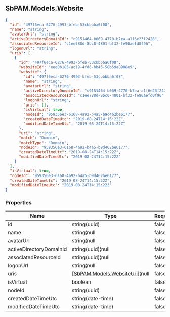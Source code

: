 
<h2 id="tocS_SbPAM.Models.Website">SbPAM.Models.Website</h2>

<a id="schemasbpam.models.website"></a>
<a id="schema_SbPAM.Models.Website"></a>
<a id="tocSsbpam.models.website"></a>
<a id="tocssbpam.models.website"></a>

```json
{
  "id": "497f6eca-6276-4993-bfeb-53cbbbba6f08",
  "name": "string",
  "avatarUrl": "string",
  "activeDirectoryDomainId": "c9151464-b069-4770-b7ea-a1f6e23f2428",
  "associatedResourceId": "c1ee788d-8bc0-4801-bf32-fe90aefd0f96",
  "logonUrl": "string",
  "uris": [
    {
      "id": "497f6eca-6276-4993-bfeb-53cbbbba6f08",
      "websiteId": "eee0b185-ac19-4fd6-bb45-58b59a8988e9",
      "website": {
        "id": "497f6eca-6276-4993-bfeb-53cbbbba6f08",
        "name": "string",
        "avatarUrl": "string",
        "activeDirectoryDomainId": "c9151464-b069-4770-b7ea-a1f6e23f2428",
        "associatedResourceId": "c1ee788d-8bc0-4801-bf32-fe90aefd0f96",
        "logonUrl": "string",
        "uris": [],
        "isVirtual": true,
        "nodeId": "959356e3-6168-4a92-b4a5-b9d462be6177",
        "createdDateTimeUtc": "2019-08-24T14:15:22Z",
        "modifiedDateTimeUtc": "2019-08-24T14:15:22Z"
      },
      "uri": "string",
      "match": "Domain",
      "matchType": "Domain",
      "nodeId": "959356e3-6168-4a92-b4a5-b9d462be6177",
      "createdDateTimeUtc": "2019-08-24T14:15:22Z",
      "modifiedDateTimeUtc": "2019-08-24T14:15:22Z"
    }
  ],
  "isVirtual": true,
  "nodeId": "959356e3-6168-4a92-b4a5-b9d462be6177",
  "createdDateTimeUtc": "2019-08-24T14:15:22Z",
  "modifiedDateTimeUtc": "2019-08-24T14:15:22Z"
}

```

### Properties

|Name|Type|Required|Restrictions|Description|
|---|---|---|---|---|
|id|string(uuid)|false|none|none|
|name|string¦null|false|none|none|
|avatarUrl|string¦null|false|none|none|
|activeDirectoryDomainId|string(uuid)¦null|false|none|none|
|associatedResourceId|string(uuid)¦null|false|none|none|
|logonUrl|string¦null|false|none|none|
|uris|[[SbPAM.Models.WebsiteUri](../Models/sbpam.models.websiteuri.md)]¦null|false|none|none|
|isVirtual|boolean|false|none|none|
|nodeId|string(uuid)|false|none|none|
|createdDateTimeUtc|string(date-time)|false|none|none|
|modifiedDateTimeUtc|string(date-time)|false|none|none|


